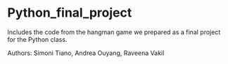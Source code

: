 # Python_final_project

Includes the code from the hangman game we prepared as a final project for the Python class.

Authors: Simoni Tiano, Andrea Ouyang, Raveena Vakil
